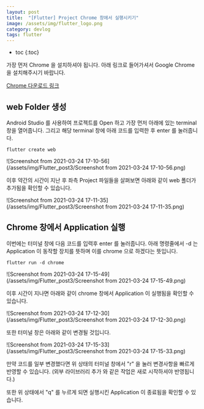 ```yaml
---
layout: post
title:  "[Flutter] Project Chrome 창에서 실행시키기"
image: /assets/img/flutter_logo.png
category: devlog
tags: flutter
---
```


* toc
{:toc}




가장 먼저 Chrome 을 설치하셔야 됩니다. 아래 링크로 들어가셔서 Google Chrome 을 설치해주시기 바랍니다.

[Chrome 다운로드 링크](https://www.google.com/chrome/?brand=BNSD&gclid=CjwKCAjwxuuCBhATEiwAIIIz0cHc1SJcQNLSwgE2PntSx3SMbp10hDZ1NnxItDH9dZV8Xj8KctRkRxoC3NEQAvD_BwE&gclsrc=aw.ds)



## web Folder 생성

Android Studio 를 사용하여 프로젝트를 Open 하고 가장 먼저 아래에 있는 terminal 창을 열어줍니다. 그리고 해당 terminal 창에 아래 코드를 입력한 후 enter 를 눌러줍니다.

```
flutter create web
```

![Screenshot from 2021-03-24 17-10-56](/assets/img/Flutter_post3/Screenshot from 2021-03-24 17-10-56.png)

이후 약간의 시간이 지난 후 좌측 Project 파일들을 살펴보면 아래와 같이 web 폴더가 추가됨을 확인할 수 있습니다.

![Screenshot from 2021-03-24 17-11-35](/assets/img/Flutter_post3/Screenshot from 2021-03-24 17-11-35.png)



## Chrome 창에서 Application 실행

이번에는 터미널 창에 다음 코드를 입력후 enter 를 눌러줍니다. 아래 명령줄에서 -d 는 Application 이 동작할 장치를 뜻하며 이를 chrome 으로 하겠다는 뜻입니다.

```
flutter run -d chrome
```

![Screenshot from 2021-03-24 17-15-49](/assets/img/Flutter_post3/Screenshot from 2021-03-24 17-15-49.png)

이후 시간이 지나면 아래와 같이 chrome 창에서 Application 이 실행됨을 확인할 수 있습니다.

![Screenshot from 2021-03-24 17-12-30](/assets/img/Flutter_post3/Screenshot from 2021-03-24 17-12-30.png)

또한 터미널 창은 아래와 같이 변경될 것입니다.

![Screenshot from 2021-03-24 17-15-33](/assets/img/Flutter_post3/Screenshot from 2021-03-24 17-15-33.png)

만약 코드를 일부 변경했다면 위 상태의 터미널 창에서 "r" 을 눌러 변경사항을 빠르게 반영할 수 있습니다. (외부 라이브러리 추가 와 같은 작업은 새로 시작하셔야 반영됩니다.)

또한 위 상태에서 "q" 를 누르게 되면 실행시킨 Application 이 종료됨을 확인할 수 있습니다.